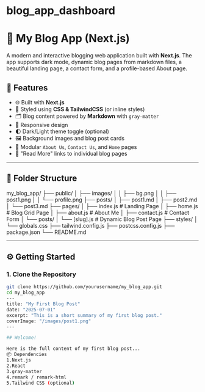 # blog_app_dashboard
# 📝 My Blog App (Next.js)

A modern and interactive blogging web application built with **Next.js**. The app supports dark mode, dynamic blog pages from markdown files, a beautiful landing page, a contact form, and a profile-based About page.

## 🚀 Features

- 🌐 Built with **Next.js**
- 💅 Styled using **CSS & TailwindCSS** (or inline styles)
- 🗂 Blog content powered by **Markdown** with `gray-matter`
- 📱 Responsive design
- 🌓 Dark/Light theme toggle (optional)
- 🖼 Background images and blog post cards
- 🧠 Modular `About Us`, `Contact Us`, and `Home` pages
- 🔗 "Read More" links to individual blog pages

---

## 📁 Folder Structure

my_blog_app/
├── public/
│ ├── images/
│ │ ├── bg.png
│ │ ├── post1.png
│ │ └── profile.png
├── posts/
│ ├── post1.md
│ ├── post2.md
│ └── post3.md
├── pages/
│ ├── index.js # Landing Page
│ ├── home.js # Blog Grid Page
│ ├── about.js # About Me
│ ├── contact.js # Contact Form
│ └── posts/
│ └── [slug].js # Dynamic Blog Post Page
├── styles/
│ └── globals.css
├── tailwind.config.js
├── postcss.config.js
├── package.json
└── README.md

---

## ⚙️ Getting Started

### 1. Clone the Repository

```bash
git clone https://github.com/yourusername/my_blog_app.git
cd my_blog_app
---
title: "My First Blog Post"
date: "2025-07-01"
excerpt: "This is a short summary of my first blog post."
coverImage: "/images/post1.png"
---

## Welcome!

Here is the full content of my first blog post...
📦 Dependencies
1.Next.js
2.React
3.gray-matter
4.remark / remark-html
5.Tailwind CSS (optional)




